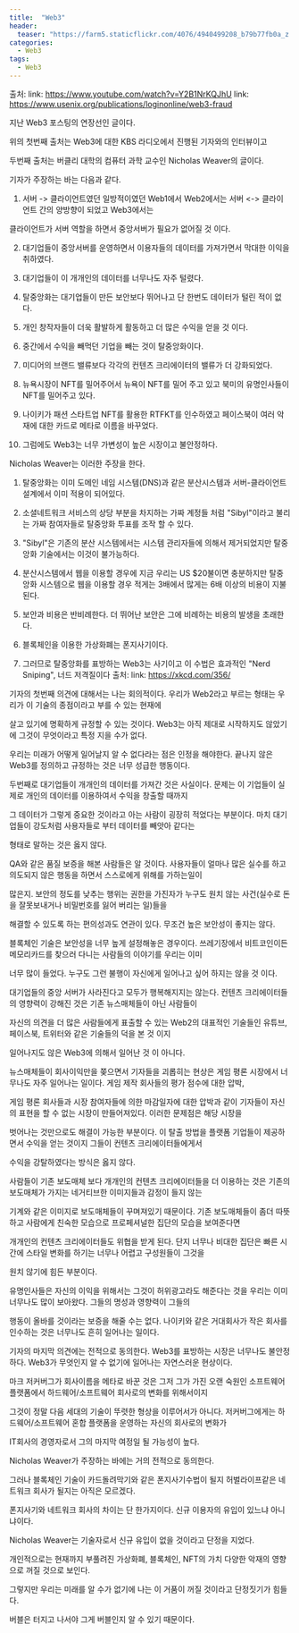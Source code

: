 ```yaml
---
title:  "Web3"
header:
  teaser: "https://farm5.staticflickr.com/4076/4940499208_b79b77fb0a_z.jpg"
categories: 
  - Web3
tags:
  - Web3
---
```

출처:  link: https://www.youtube.com/watch?v=Y2B1NrKQJhU
      link: https://www.usenix.org/publications/loginonline/web3-fraud
     
   지난 Web3 포스팅의 연장선인 글이다.
   
  위의 첫번째 출처는 Web3에 대한 KBS 라디오에서 진행된 기자와의 인터뷰이고
   
  두번째 출처는 버클리 대학의 컴퓨터 과학 교수인 Nicholas Weaver의 글이다.
  
  기자가 주장하는 바는 다음과 같다.
  
  1. 서버 -> 클라이언트였던 일방적이였던 Web1에서 Web2에서는 서버 <-> 클라이언트 간의 양방향이 되었고 Web3에서는 

  클라이언트가 서버 역할을 하면서 중앙서버가 필요가 없어질 것 이다.
  
  2. 대기업들이 중앙서버를 운영하면서 이용자들의 데이터를 가져가면서 막대한 이익을 취하였다.

  3. 대기업들이 이 개개인의 데이터를 너무나도 자주 털렸다.
  
  4. 탈중앙화는 대기업들이 만든 보안보다 뛰어나고 단 한번도 데이터가 털린 적이 없다.
  
  5. 개인 창작자들이 더욱 활발하게 활동하고 더 많은 수익을 얻을 것 이다.

  6. 중간에서 수익을 빼먹던 기업을 빼는 것이 탈중앙화이다.
  
  7. 미디어의 브랜드 밸류보다 각각의 컨텐츠 크리에이터의 밸류가 더 강화되었다.
  
  8. 뉴욕시장이 NFT를 밀어주어서 뉴욕이 NFT를 밀어 주고 있고 북미의 유명인사들이 NFT를 밀어주고 있다.
  
  9. 나이키가 패션 스타트업 NFT를 활용한 RTFKT를 인수하였고 페이스북이 여러 악재에 대한 카드로 메타로 이름을 바꾸었다.
  
  10. 그럼에도 Web3는 너무 가변성이 높은 시장이고 불안정하다.

  Nicholas Weaver는 이러한 주장을 한다.
  
  1. 탈중앙화는 이미 도메인 네임 시스템(DNS)과 같은 분산시스템과 서버-클라이언트 설계에서 이미 적용이 되어있다.
  
  2. 소셜네트워크 서비스의 상당 부분을 차지하는 가짜 계정들 처럼 "Sibyl"이라고 불리는 가짜 참여자들로 탈중앙화 투표를 조작 할 수 있다.
  
  3. "Sibyl"은 기존의 분산 시스템에서는 시스템 관리자들에 의해서 제거되었지만 탈중앙화 기술에서는 이것이 불가능하다.
  
  4. 분산시스템에서 웹을 이용할 경우에 지금 우리는 US $20불이면 충분하지만 탈중앙화 시스템으로 웹을 이용할 경우 적게는 3배에서 많게는 6배 이상의 비용이 지불된다.
  
  5. 보안과 비용은 반비례한다. 더 뛰어난 보안은 그에 비례하는 비용의 발생을 초래한다.
  
  6. 블록체인을 이용한 가상화폐는 폰지사기이다.
  
  7. 그러므로 탈중앙화를 표방하는 Web3는 사기이고 이 수법은 효과적인 "Nerd Sniping", 너드 저격질이다 
  출처: link: https://xkcd.com/356/
  
 
   기자의 첫번째 의견에 대해서는 나는 회의적이다. 우리가 Web2라고 부르는 형태는 우리가 이 기술의 종점이라고 부를 수 있는 현재에
  
  살고 있기에 명확하게 규정할 수 있는 것이다. Web3는 아직 제대로 시작하지도 않았기에 그것이 무엇이라고 특정 지을 수가 없다.
  
  우리는 미래가 어떻게 일어날지 알 수 없다라는 점은 인정을 해야한다. 끝나지 않은 Web3를 정의하고 규정하는 것은 너무 성급한 행동이다.
  
  
   두번째로 대기업들이 개개인의 데이터를 가져간 것은 사실이다. 문제는 이 기업들이 실제로 개인의 데이터를 이용하여서 수익을 창출할 때까지
  
  그 데이터가 그렇게 중요한 것이라고 아는 사람이 굉장히 적었다는 부분이다. 마치 대기업들이 강도처럼 사용자들로 부터 데이터를 빼앗아 같다는
  
  형태로 말하는 것은 옳지 않다.
  
   QA와 같은 품질 보증을 해본 사람들은 알 것이다. 사용자들이 얼마나 많은 실수를 하고 의도되지 않은 행동을 하면서 스스로에게 위해를 가하는일이
   
  많은지. 보안의 정도를 낮추는 행위는 권한을 가진자가 누구도 원치 않는 사건(실수로 돈을 잘못보내거나 비밀번호를 잃어 버리는 일)들을
  
  해결할 수 있도록 하는 편의성과도 연관이 있다. 무조건 높은 보안성이 좋지는 않다.
  
   블록체인 기술은 보안성을 너무 높게 설정해놓은 경우이다. 쓰레기장에서 비트코인이든 메모리카드를 찾으러 다니는 사람들의 이야기를 우리는 이미
   
  너무 많이 들었다. 누구도 그런 불행이 자신에게 일어나고 싶어 하지는 않을 것 이다.
  
   대기업들의 중앙 서버가 사라진다고 모두가 행복해지지는 않는다. 컨텐츠 크리에이터들의 영향력이 강해진 것은 기존 뉴스매체들이 아닌 사람들이
   
  자신의 의견을 더 많은 사람들에게 표출할 수 있는 Web2의 대표적인 기술들인 유튜브, 페이스북, 트위터와 같은 기술들의 덕을 본 것 이지
  
  일어나지도 않은 Web3에 의해서 일어난 것 이 아니다.
  
   뉴스매체들이 회사이익만을 쫒으면서 기자들을 괴롭히는 현상은 게임 평론 시장에서 너무나도 자주 일어나는 일이다. 게임 제작 회사들의 평가 점수에 대한 압박,
   
  게임 평론 회사들과 시장 참여자들에 의한 마감일자에 대한 압박과 같이 기자들이 자신의 표현을 할 수 없는 시장이 만들어져있다. 이러한 문제점은 해당 시장을
  
  벗어나는 것만으로도 해결이 가능한 부분이다. 이 탈출 방법을 플랫폼 기업들이 제공하면서 수익을 얻는 것이지 그들이 컨텐츠 크리에이터들에게서
  
  수익을 강탈하였다는 방식은 옳지 않다.
  
   사람들이 기존 보도매체 보다 개개인의 컨텐츠 크리에이터들을 더 이용하는 것은 기존의 보도매체가 가지는 네거티브한 이미지들과 감정이 들지 않는
   
  기계와 같은 이미지로 보도매체들이 꾸며져있기 때문이다. 기존 보도매체들이 좀더 따뜻하고 사람에게 친숙한 모습으로 프로페셔널한 집단의 모습을 보여준다면
  
  개개인의 컨텐츠 크리에이터들도 위협을 받게 된다. 단지 너무나 비대한 집단은 빠른 시간에 스타일 변화를 하기는 너무나 어렵고 구성원들이 그것을
  
  원치 않기에 힘든 부분이다.
  
   유명인사들은 자신의 이익을 위해서는 그것이 허위광고라도 해준다는 것을 우리는 이미 너무나도 많이 보아왔다. 그들의 명성과 영향력이 그들의
   
  행동이 올바를 것이라는 보증을 해줄 수는 없다. 나이키와 같은 거대회사가 작은 회사를 인수하는 것은 너무나도 흔히 일어나는 일이다. 
  
  기자의 마지막 의견에는 전적으로 동의한다. Web3를 표방하는 시장은 너무나도 불안정하다. Web3가 무엇인지 알 수 없기에 일어나는 자연스러운 현상이다.
  
   마크 저커버그가 회사이름을 메타로 바꾼 것은 그저 그가 가진 오랜 숙원인 소프트웨어 플랫폼에서 하드웨어/소프트웨어 회사로의 변화를 위해서이지
   
  그것이 정말 다음 세대의 기술이 뚜렷한 형상을 이루어서가 아니다. 저커버그에게는 하드웨어/소프트웨어 혼합 플랫폼을 운영하는 자신의 회사로의 변화가
  
  IT회사의 경영자로서 그의 마지막 여정일 될 가능성이 높다.
  
   Nicholas Weaver가 주장하는 바에는 거의 전적으로 동의한다.
   
  그러나 블록체인 기술이 카드돌려막기와 같은 폰지사기수법이 될지 허벌라이프같은 네트워크 회사가 될지는 아직은 모르겠다.
  
  폰지사기와 네트워크 회사의 차이는 단 한가지이다. 신규 이용자의 유입이 있느냐 아니냐이다.
  
  Nicholas Weaver는 기술자로서 신규 유입이 없을 것이라고 단정을 지었다.
  
  개인적으로는 현재까지 부풀려진 가상화폐, 블록체인, NFT의 가치 다양한 악재의 영향으로 꺼질 것으로 보인다.
  
  그렇지만 우리는 미래를 알 수가 없기에 나는 이 거품이 꺼질 것이라고 단정짓기가 힘들다.
  
  
   버블은 터지고 나서야 그게 버블인지 알 수 있기 때문이다.
  
  
  
  

   
  
[^posts]: Footnote test.

